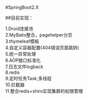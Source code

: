 #SpringBoot2.X

##目前实现：

1.Druid连接池<br/>
2.MyBatis整合，pagehelper分页<br/>
3.thymeleaf模板<br/>
4.自定义容器配置(404错误页面跳转)<br/>
5.统一异常处理<br/>
6.AOP接口标准化<br/>
7.日志文件logback<br/>
8.redis<br/>
9.定时任务Task,多线程<br/>
10.拦截器<br/>
11.整合redis+shiro实现集群的权限管理
